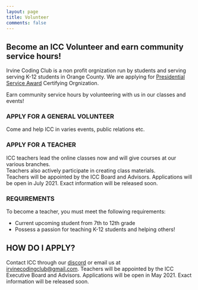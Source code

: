 ```yaml
---
layout: page
title: Volunteer
comments: false
---
```


## Become an ICC Volunteer and earn community service hours!

Irvine Coding Club is a non profit orgnization run by students and serving serving K-12 students in Orange County.
We are applying for [Presidential Service Award](https://www.presidentialserviceawards.gov/) Certifying Orgnization.

Earn community service hours by volunteering with us in our classes and events!  

### APPLY FOR A GENERAL VOLUNTEER
Come and help ICC in varies events, public relations etc.

### APPLY FOR A TEACHER  
ICC teachers lead the online classes now and will give courses at our various branches.   
Teachers also actively participate in creating class materials.  
Teachers will be appointed by the ICC Board and Advisors. Applications will be open in July 2021. Exact information will be released soon.

### REQUIREMENTS  
To become a teacher, you must meet the following requirements:
* Current upcoming student from 7th to 12th grade
* Possess a passion for teaching K-12 students and helping others!

## HOW DO I APPLY?  
Contact ICC through our [discord](/discord) or email us at irvinecodingclub@gmail.com.
Teachers will be appointed by the ICC Executive Board and Advisors. Applications will be open in May 2021. Exact information will be released soon.

​
